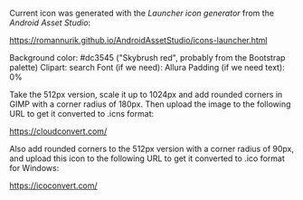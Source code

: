 Current icon was generated with the _Launcher icon generator_ from the
_Android Asset Studio_:

https://romannurik.github.io/AndroidAssetStudio/icons-launcher.html

Background color: #dc3545 ("Skybrush red", probably from the Bootstrap
palette)
Clipart: search
Font (if we need): Allura
Padding (if we need text): 0%

Take the 512px version, scale it up to 1024px and add rounded corners in
GIMP with a corner radius of 180px. Then upload the image to the following
URL to get it converted to .icns format:

https://cloudconvert.com/

Also add rounded corners to the 512px version with a corner radius of 90px,
and upload this icon to the following URL to get it converted to .ico format
for Windows:

https://icoconvert.com/
